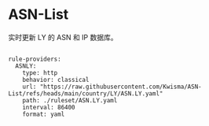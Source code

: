 
# ASN-List

实时更新 LY 的 ASN 和 IP 数据库。

<pre><code class="language-javascript">
rule-providers:
  ASNLY:
    type: http
    behavior: classical
    url: "https://raw.githubusercontent.com/Kwisma/ASN-List/refs/heads/main/country/LY/ASN.LY.yaml"
    path: ./ruleset/ASN.LY.yaml
    interval: 86400
    format: yaml
</code></pre>